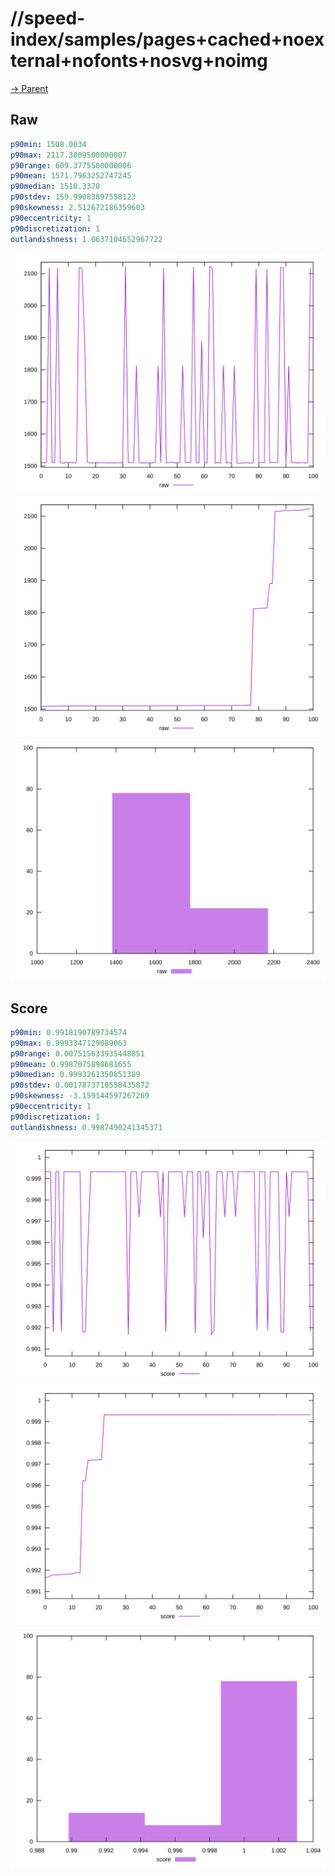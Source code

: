 
# //speed-index/samples/pages+cached+noexternal+nofonts+nosvg+noimg

[→ Parent](../..)


## Raw


```yaml
p90min: 1508.0034
p90max: 2117.3809500000007
p90range: 609.3775500000006
p90mean: 1571.7963252747245
p90median: 1510.3378
p90stdev: 159.99083897558123
p90skewness: 2.512672186359603
p90eccentricity: 1
p90discretization: 1
outlandishness: 1.0637104652967722

```

![PLOT: raw-values](./raw/values.svg)![PLOT: raw-sorted](./raw/sorted.svg)![PLOT: raw-histogram](./raw/histogram.svg)
## Score


```yaml
p90min: 0.9918190789734574
p90max: 0.9993347129089063
p90range: 0.007515633935448851
p90mean: 0.9987075898681655
p90median: 0.9993261350851389
p90stdev: 0.0017873710558435872
p90skewness: -3.159144597267269
p90eccentricity: 1
p90discretization: 1
outlandishness: 0.9987490241345371

```

![PLOT: score-values](./score/values.svg)![PLOT: score-sorted](./score/sorted.svg)![PLOT: score-histogram](./score/histogram.svg)